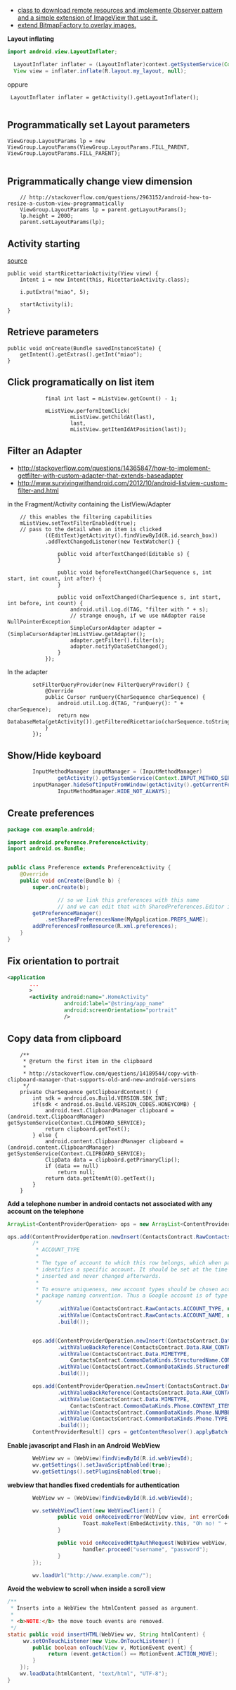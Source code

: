 - [class to download remote resources and implemente Observer pattern and a simple extension of ImageView that use it.](https://gist.github.com/gipi/1393709)
 - [extend BitmapFactory to overlay images.](https://gist.github.com/gipi/1405176)


**Layout inflating**

```java
import android.view.LayoutInflater;

  LayoutInflater inflater = (LayoutInflater)context.getSystemService(Context.LAYOUT_INFLATER_SERVICE);
  View view = inflater.inflate(R.layout.my_layout, null);
```

oppure

```
 LayoutInflater inflater = getActivity().getLayoutInflater();
 
```

Programmatically set Layout parameters
--------------------------------------

```
ViewGroup.LayoutParams lp = new ViewGroup.LayoutParams(ViewGroup.LayoutParams.FILL_PARENT, ViewGroup.LayoutParams.FILL_PARENT);
 
```

Prigrammatically change view dimension
--------------------------------------

        // http://stackoverflow.com/questions/2963152/android-how-to-resize-a-custom-view-programmatically
        ViewGroup.LayoutParams lp = parent.getLayoutParams();
        lp.height = 2000;
        parent.setLayoutParams(lp);

Activity starting
-----------------

[source](http://stackoverflow.com/questions/768969/passing-a-bundle-on-startactivity)

    public void startRicettarioActivity(View view) {
        Intent i = new Intent(this, RicettarioActivity.class);
        
        i.putExtra("miao", 5);

        startActivity(i);
    }

Retrieve parameters
-------------------

    public void onCreate(Bundle savedInstanceState) {
    	getIntent().getExtras().getInt("miao");
    }

Click programatically on list item
----------------------------------

                final int last = mListView.getCount() - 1;

                mListView.performItemClick(
                        mListView.getChildAt(last),
                        last,
                        mListView.getItemIdAtPosition(last));

Filter an Adapter
----------------------------

 - http://stackoverflow.com/questions/14365847/how-to-implement-getfilter-with-custom-adapter-that-extends-baseadapter
 - http://www.survivingwithandroid.com/2012/10/android-listview-custom-filter-and.html

in the Fragment/Activity containing the ListView/Adapter

        // this enables the filtering capabilities
        mListView.setTextFilterEnabled(true);
        // pass to the detail when an item is clicked
                ((EditText)getActivity().findViewById(R.id.search_box))
                .addTextChangedListener(new TextWatcher() {

                    public void afterTextChanged(Editable s) {
                    }

                    public void beforeTextChanged(CharSequence s, int start, int count, int after) {
                    }

                    public void onTextChanged(CharSequence s, int start, int before, int count) {
                        android.util.Log.d(TAG, "filter with " + s);
                        // strange enough, if we use mAdapter raise NullPointerException
                        SimpleCursorAdapter adapter = (SimpleCursorAdapter)mListView.getAdapter();
                        adapter.getFilter().filter(s);
                        adapter.notifyDataSetChanged();
                    }
                });

In the adapter

            setFilterQueryProvider(new FilterQueryProvider() {
                @Override
                public Cursor runQuery(CharSequence charSequence) {
                    android.util.Log.d(TAG, "runQuery(): " + charSequence);
                    return new DatabaseMeta(getActivity()).getFilteredRicettario(charSequence.toString());
                }
            });


Show/Hide keyboard
------------------

```java
        InputMethodManager inputManager = (InputMethodManager)
                getActivity().getSystemService(Context.INPUT_METHOD_SERVICE);
        inputManager.hideSoftInputFromWindow(getActivity().getCurrentFocus().getWindowToken(),
                InputMethodManager.HIDE_NOT_ALWAYS);
```

Create preferences
------------------

```java
package com.example.android;

import android.preference.PreferenceActivity;
import android.os.Bundle;


public class Preference extends PreferenceActivity {
	@Override
	public void onCreate(Bundle b) {
		super.onCreate(b);

                // so we link this preferences with this name
                // and we can edit that with SharedPreferences.Editor instance
		getPreferenceManager()
			.setSharedPreferencesName(MyApplication.PREFS_NAME);
		addPreferencesFromResource(R.xml.preferences);
	}
}
```

Fix orientation to portrait
---------------------------

```xml
<application
       ...
       >
       <activity android:name=".HomeActivity"
                  android:label="@string/app_name"
                  android:screenOrientation="portrait"
                  />
```

Copy data from clipboard
------------------------

```
    /**
     * @return the first item in the clipboard
     *
     * http://stackoverflow.com/questions/14189544/copy-with-clipboard-manager-that-supports-old-and-new-android-versions
     */
    private CharSequence getClipboardContent() {
        int sdk = android.os.Build.VERSION.SDK_INT;
        if(sdk < android.os.Build.VERSION_CODES.HONEYCOMB) {
            android.text.ClipboardManager clipboard = (android.text.ClipboardManager) getSystemService(Context.CLIPBOARD_SERVICE);
            return clipboard.getText();
        } else {
            android.content.ClipboardManager clipboard = (android.content.ClipboardManager) getSystemService(Context.CLIPBOARD_SERVICE);
            ClipData data = clipboard.getPrimaryClip();
            if (data == null)
                return null;
            return data.getItemAt(0).getText();
        }
    }

```

**Add a telephone number in android contacts not associated with any account on the telephone**

```java
ArrayList<ContentProviderOperation> ops = new ArrayList<ContentProviderOperation>();

ops.add(ContentProviderOperation.newInsert(ContactsContract.RawContacts.CONTENT_URI)
		/*
		 * ACCOUNT_TYPE
		 *
		 * The type of account to which this row belongs, which when paired with ACCOUNT_NAME
		 * identifies a specific account. It should be set at the time the raw contact is
		 * inserted and never changed afterwards.
		 * 
		 * To ensure uniqueness, new account types should be chosen according to the Java
		 * package naming convention. Thus a Google account is of type "com.google".
		 */
				.withValue(ContactsContract.RawContacts.ACCOUNT_TYPE, null)// null to create an unassociated one
				.withValue(ContactsContract.RawContacts.ACCOUNT_NAME, null)
				.build());


		ops.add(ContentProviderOperation.newInsert(ContactsContract.Data.CONTENT_URI)
				.withValueBackReference(ContactsContract.Data.RAW_CONTACT_ID, 0)
				.withValue(ContactsContract.Data.MIMETYPE,
					ContactsContract.CommonDataKinds.StructuredName.CONTENT_ITEM_TYPE)
				.withValue(ContactsContract.CommonDataKinds.StructuredName.DISPLAY_NAME, whatever)
				.build());

		ops.add(ContentProviderOperation.newInsert(ContactsContract.Data.CONTENT_URI)
				.withValueBackReference(ContactsContract.Data.RAW_CONTACT_ID, 0)
				.withValue(ContactsContract.Data.MIMETYPE,
					ContactsContract.CommonDataKinds.Phone.CONTENT_ITEM_TYPE)
				.withValue(ContactsContract.CommonDataKinds.Phone.NUMBER, mTelephone)
				.withValue(ContactsContract.CommonDataKinds.Phone.TYPE, Contacts.Phones.TYPE_MOBILE)
				.build());
		ContentProviderResult[] cprs = getContentResolver().applyBatch(ContactsContract.AUTHORITY, ops);
```

**Enable javascript and Flash in an Android WebView**

```java
        WebView wv = (WebView)findViewById(R.id.webViewId);
        wv.getSettings().setJavaScriptEnabled(true);
        wv.getSettings().setPluginsEnabled(true);
```

**webview that handles fixed credentials for authentication**

```java
        WebView wv = (WebView)findViewById(R.id.webViewId);

        wv.setWebViewClient(new WebViewClient() {
                public void onReceivedError(WebView view, int errorCode, String description, String failingUrl) {
                        Toast.makeText(EmbedActivity.this, "Oh no! " + description, Toast.LENGTH_SHORT).show();
                }

                public void onReceivedHttpAuthRequest(WebView webView, HttpAuthHandler handler, String host, String realm) {
                        handler.proceed("username", "password");
                }
        });

        wv.loadUrl("http://www.example.com/");
```

**Avoid the webview to scroll when inside a scroll view**

```java
/**
 * Inserts into a WebView the htmlContent passed as argument.
 *
 * <b>NOTE:</b> the move touch events are removed.
 */
static public void insertHTML(WebView wv, String htmlContent) {
	 wv.setOnTouchListener(new View.OnTouchListener() {
		public boolean onTouch(View v, MotionEvent event) {
			 return (event.getAction() == MotionEvent.ACTION_MOVE);
		}
	});
	wv.loadData(htmlContent, "text/html", "UTF-8");
}
```